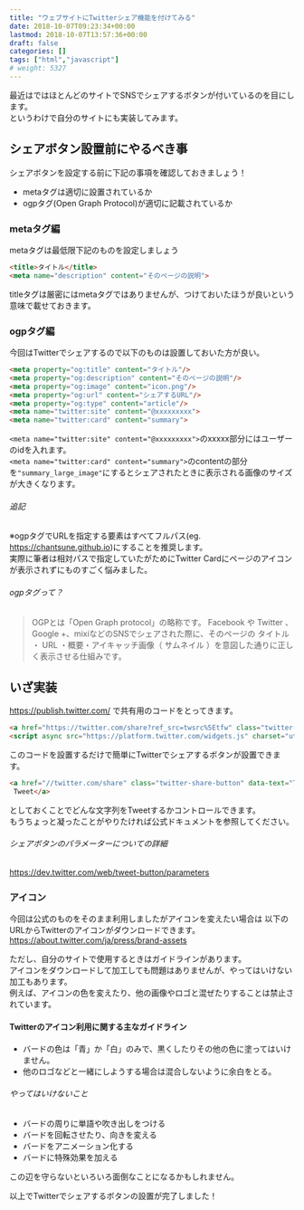 ```yaml
---
title: "ウェブサイトにTwitterシェア機能を付けてみる"
date: 2018-10-07T09:23:34+00:00
lastmod: 2018-10-07T13:57:36+00:00
draft: false
categories: []
tags: ["html","javascript"]
# weight: 5327
---
```

最近はではほとんどのサイトでSNSでシェアするボタンが付いているのを目にします。  
というわけで自分のサイトにも実装してみます。  

## シェアボタン設置前にやるべき事
シェアボタンを設定する前に下記の事項を確認しておきましょう！  
- metaタグは適切に設置されているか
- ogpタグ(Open Graph Protocol)が適切に記載されているか

### metaタグ編
metaタグは最低限下記のものを設定しましょう  
```html
<title>タイトル</title>
<meta name="description" content="そのページの説明">
```
titleタグは厳密にはmetaタグではありませんが、つけておいたほうが良いという意味で載せておきます。

### ogpタグ編
今回はTwitterでシェアするので以下のものは設置しておいた方が良い。  
```html
<meta property="og:title" content="タイトル"/>
<meta property="og:description" content="そのページの説明"/>
<meta property="og:image" content="icon.png"/>
<meta property="og:url" content="シェアするURL"/>
<meta property="og:type" content="article"/>
<meta name="twitter:site" content="@xxxxxxxxx">
<meta name="twitter:card" content="summary">
```

`<meta name="twitter:site" content="@xxxxxxxxx">`のxxxxx部分にはユーザーのidを入れます。  
`<meta name="twitter:card" content="summary">`のcontentの部分を`"summary_large_image"`にするとシェアされたときに表示される画像のサイズが大きくなります。  

###### 追記
※ogpタグでURLを指定する要素はすべてフルパス(eg. https://chantsune.github.io)にすることを推奨します。  
実際に筆者は相対パスで指定していたがためにTwitter Cardにページのアイコンが表示されずにものすごく悩みました。  

###### ogpタグって？

> OGPとは「Open Graph protocol」の略称です。 Facebook や Twitter 、 Google +、mixiなどのSNSでシェアされた際に、そのページの タイトル ・ URL ・概要・アイキャッチ画像（ サムネイル ）を意図した通りに正しく表示させる仕組みです。

## いざ実装
https://publish.twitter.com/
で共有用のコードをとってきます。  
```html
<a href="https://twitter.com/share?ref_src=twsrc%5Etfw" class="twitter-share-button" data-show-count="false">Tweet</a>
<script async src="https://platform.twitter.com/widgets.js" charset="utf-8"></script>
```
このコードを設置するだけで簡単にTwitterでシェアするボタンが設置できます。
```html
<a href="//twitter.com/share" class="twitter-share-button" data-text="Tweetしたときにデフォルトでいれておきたい文字列" data-url="Tweetしたときに入れたいURL" data-lang="ja">
 Tweet</a>
```
としておくことでどんな文字列をTweetするかコントロールできます。  
もうちょっと凝ったことがやりたければ公式ドキュメントを参照してください。    
###### シェアボタンのパラメーターについての詳細
https://dev.twitter.com/web/tweet-button/parameters  

### アイコン
今回は公式のものをそのまま利用しましたがアイコンを変えたい場合は
以下のURLからTwitterのアイコンがダウンロードできます。  
https://about.twitter.com/ja/press/brand-assets  

ただし、自分のサイトで使用するときはガイドラインがあります。  
アイコンをダウンロードして加工しても問題はありませんが、やってはいけない加工もあります。  
例えば、アイコンの色を変えたり、他の画像やロゴと混ぜたりすることは禁止されています。  
 
#### Twitterのアイコン利用に関する主なガイドライン

- バードの色は「青」か「白」のみで、黒くしたりその他の色に塗ってはいけません。  
- 他のロゴなどと一緒にしようする場合は混合しないように余白をとる。  

###### やってはいけないこと

- バードの周りに単語や吹き出しをつける
- バードを回転させたり、向きを変える
- バードをアニメーション化する
- バードに特殊効果を加える

この辺を守らないといろいろ面倒なことになるかもしれません。  

以上でTwitterでシェアするボタンの設置が完了しました！
